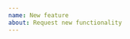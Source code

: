 ```yaml
---
name: New feature
about: Request new functionality
---
```


<!--
Please describe the behaviour that you want to add, and why. Be as clear as possible to avoid confusion.

If you want to request multiple features that aren't directly related, then create one issue per feature.
-->
